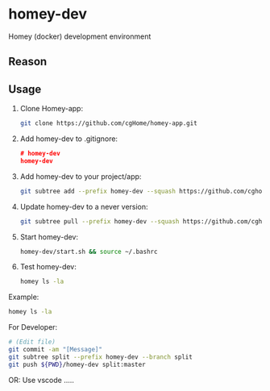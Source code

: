 # homey-dev

Homey (docker) development environment

## Reason

## Usage

1. Clone Homey-app:

    ```sh
    git clone https://github.com/cgHome/homey-app.git
    ```

2. Add homey-dev to .gitignore:

    ```json
    # homey-dev
    homey-dev
    ```

3. Add homey-dev to your project/app:

    ```sh
    git subtree add --prefix homey-dev --squash https://github.com/cghome/homey-dev.git master
    ```

4. Update homey-dev to a never version:

    ```sh
    git subtree pull --prefix homey-dev --squash https://github.com/cghome/homey-dev.git master
    ```

5. Start homey-dev:

    ```sh
    homey-dev/start.sh && source ~/.bashrc
    ```

6. Test homey-dev:

    ```sh
    homey ls -la
    ```

Example:

```sh
homey ls -la
```

For Developer:

```sh
# (Edit file)
git commit -am "[Message]"
git subtree split --prefix homey-dev --branch split
git push ${PWD}/homey-dev split:master
```

OR: Use vscode .....


